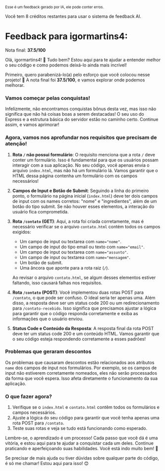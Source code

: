 <sup>Esse é um feedback gerado por IA, ele pode conter erros.</sup>

Você tem 8 créditos restantes para usar o sistema de feedback AI.

# Feedback para igormartins4:

Nota final: **37.5/100**

Olá, igormartins4! 🚀 Tudo bem? Estou aqui para te ajudar a entender melhor o seu código e como podemos deixá-lo ainda mais incrível!

Primeiro, quero parabenizá-lo(a) pelo esforço que você colocou nesse projeto! 🎉 A nota final foi **37.5/100**, e vamos explorar onde podemos melhorar. 

### Vamos começar pelas conquistas!

Infelizmente, não encontramos conquistas bônus desta vez, mas isso não significa que não há coisas boas a serem destacadas! O seu uso do Express e a estrutura básica do servidor estão no caminho certo. Continue assim, e vamos aprimorar!

### Agora, vamos nos aprofundar nos requisitos que precisam de atenção!

1. **Rota `/` não possui formulário**: O requisito menciona que a rota `/` deve conter um formulário. Isso é fundamental para que os usuários possam interagir com a sua aplicação. No seu código, você apenas envia o arquivo `index.html`, mas não há um formulário lá. Vamos garantir que o HTML dessa página contenha um formulário com os campos necessários!

2. **Campos de Input e Botão de Submit**: Seguindo a linha do primeiro ponto, o formulário na página inicial (`index.html`) deve ter dois campos de input com os names corretos: "nome" e "ingredientes", além de um botão do tipo submit. Se não houver esses elementos, a interação do usuário fica comprometida.

3. **Rota `/contato` (GET)**: Aqui, a rota foi criada corretamente, mas é necessário verificar se o arquivo `contato.html` contém todos os campos exigidos:
   - Um campo de input ou textarea com `name="nome"`.
   - Um campo de input do tipo email ou texto com `name="email"`.
   - Um campo de input ou textarea com `name="assunto"`.
   - Um campo de input ou textarea com `name="mensagem"`.
   - Um botão de submit.
   - Uma âncora que aponte para a rota raiz (`/`).

   Ao revisar o arquivo `contato.html`, se algum desses elementos estiver faltando, isso causará falhas nos requisitos.

4. **Rota `/contato` (POST)**: Você implementou duas rotas POST para `/contato`, o que pode ser confuso. O ideal seria ter apenas uma. Além disso, a resposta deve ser um status code 200 ou um redirecionamento para `/contato-recebido`. Isso significa que precisamos ajustar a lógica para garantir que o código responda corretamente e exiba as informações que o usuário enviou.

5. **Status Code e Conteúdo da Resposta**: A resposta final da rota POST deve ter um status code 200 e um conteúdo HTML. Vamos garantir que o seu código esteja respondendo corretamente a esses padrões!

### Problemas que geraram descontos

Os problemas que causaram descontos estão relacionados aos atributos `name` dos campos de input nos formulários. Por exemplo, se os campos de input não estiverem corretamente nomeados, eles não serão processados da forma que você espera. Isso afeta diretamente o funcionamento da sua aplicação.

### O que fazer agora?

1. Verifique se o `index.html` e `contato.html` contêm todos os formulários e campos necessários.
2. Ajuste a lógica do seu código para garantir que você tenha apenas uma rota POST para `/contato`.
3. Teste suas rotas e veja se tudo está funcionando como esperado.

Lembre-se, o aprendizado é um processo! Cada passo que você dá é uma vitória, e estou aqui para te ajudar a conquistar cada um deles. Continue praticando e aperfeiçoando suas habilidades. Você está indo muito bem! 💪

Se precisar de mais ajuda ou tiver dúvidas sobre qualquer parte do código, é só me chamar! Estou aqui para isso! 😊
